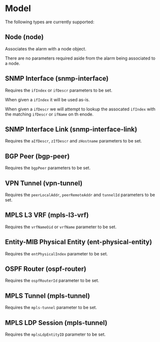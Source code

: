 # Model

The following types are currently supported:

## Node (node)

Associates the alarm with a node object.

There are no parameters required aside from the alarm being associated to a node.

## SNMP Interface (snmp-interface)

Requires the `ifIndex` or `ifDescr` parameters to be set.

When given a `ifIndex` it will be used as-is.

When given a `ifDescr` we will attempt to lookup the assocated `ifIndex` with the matching `ifDescr` or `ifName` on th enode.

## SNMP Interface Link (snmp-interface-link)

Requires the `aIfDescr`, `zIfDescr` and `zHostname` parameters to be set.

## BGP Peer (bgp-peer)

Requires the `bgpPeer` parameters to be set.

## VPN Tunnel (vpn-tunnel)

Requires the `peerLocalAddr`, `peerRemoteAddr` and `tunnelId` parameters to be set.

## MPLS L3 VRF (mpls-l3-vrf)

Requires the `vrfNameOid` or `vrfName` parameter to be set.

## Entity-MIB Physical Entity (ent-physical-entity)

Requires the `entPhysicalIndex` parameter to be set.

## OSPF Router (ospf-router)

Requires the `ospfRouterId` parameter to be set.

## MPLS Tunnel (mpls-tunnel)

Requires the `mpls-tunnel` parameter to be set.

## MPLS LDP Session (mpls-tunnel)

Requires the `mplsLdpEntityID` parameter to be set.
